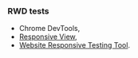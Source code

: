 ### RWD tests
* Chrome DevTools,
* [Responsive View](http://responsiv.eu/),
* [Website Responsive Testing Tool](http://responsivetesttool.com/).